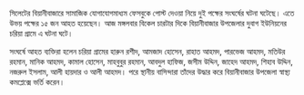 সিলেটের বিয়ানীবাজারে সামাজিক যোগাযোগমাধ্যম ফেসবুকে পোস্ট দেওয়া নিয়ে দুই পক্ষের সংঘর্ষের ঘটনা ঘটেছে। এতে উভয় পক্ষের ১৫ জন আহত হয়েছেন। আজ মঙ্গলবার বিকেল চারটার দিকে বিয়ানীবাজার উপজেলার দুবাগ ইউনিয়নের চরিয়া গ্রামে এ ঘটনা ঘটে।

সংঘর্ষে আহত ব্যক্তিরা হলেন চরিয়া গ্রামের হারুন রশীদ, আমজাদ হোসেন, রাহাত আহমদ, পারভেজ আহমদ, মতিউর রহমান, মানিক আহমদ, কামাল হোসেন, মাহবুবুর রহমান, আবদুল হাফিজ, জসীম উদ্দিন, জাহেদ আহমদ, শিহাব উদ্দিন, নজরুল ইসলাম, আলী হায়দার ও আলী আহমদ। পরে স্থানীয় বাসিন্দারা তাঁদের উদ্ধার করে বিয়ানীবাজার উপজেলা স্বাস্থ্য কমপ্লেক্সে ভর্তি করেন।
